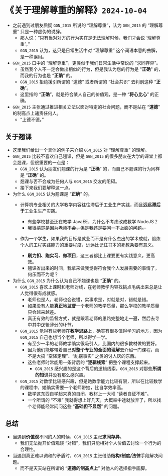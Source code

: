 # 《关于理解尊重的解释》`2024-10-04`

- 之前遇到过朋友质疑 `GGN_2015` 所说的 “理解尊重”，认为 `GGN_2015` 的 “理解尊重” 只是一种虚伪的说辞。
  - 那人说：“只有当对对方的行为实在是无法理解时候，我们才会说 ‘理解尊重’。”
  - `GGN_2015` 认为，这只是日常生活中对 “理解尊重” 这个词语本意的曲解，是一种误用。
- `GGN_2015` 口中的 “理解尊重”，更类似于我们日常生活中常说的 “求同存异”。
  - 虽然我个人不一定会做出相似的行为，但是我认为您的行为是 "**正确**" 的，而我的行为也是 “**正确**” 的。
  - `GGN_2015` 拒绝援引所谓的 “道德” 或者所谓的 “社会共识” 去判别这种 “**正确**”。
  - 这里指的 “**正确**”，就是符合某人自己的价值观，是一种 “**将心比心**” 的正确。
- `GGN_2015` 主张通过推进相关立法以面对特定的社会问题，而不是站在 “**道德**” 的制高点上谴责任何人。
  - “上德不德。”

## 关于翘课

- 这里我们给出一个具体的例子来介绍 `GGN_2015` 对 “理解尊重” 的理解。
- `GGN_2015` 比较不喜欢自己翘课，但是 `GGN_2015` 的很多朋友在大学的课堂上都会翘课，但很重要的一点是：
  - `GGN_2015` 认为朋友们翘课的行为是 “**正确**” 的，而自己不翘课的行为同样是 “**正确**” 的。
  - 翘课与否不会成为任何人与 `GGN_2015` 交友的阻碍。
  - 接下来我们要解释这一点。
- 为什么 `GGN_2015` 认为翘课是 “**正确**” 的。
  - 计算机专业相关的大学教学内容往往滞后于工业生产实践，而且**远远滞后于**工业生生产实践。
    - 有些学校甚至还在教学 JavaEE，为什么不考虑改成教学 NodeJS？
    - ~~我很清楚是因为老师不会，但是我还是要问一下上面的问题。~~
    
  - 作为一个学生，如果我的目标是就业而不是有什么杰出的学术成就，锻炼个人的工程实践能力的重要程度，远远比记住书本的死教条要有意义。
    - **刷力扣、跑实习、做项目**，这三者都比上课要更有实践意义，更高效。
    - 翘课省出来的时间，我拿来做我觉得符合我个人发展需要的事情了，何乐而不为呢？
- 为什么 `GGN_2015` 为什么认为自己不翘课也是 “**正确**” 的。
  - `GGN_2015` 喜欢上课时和老师对线，在老师教学内容找挑点毛病出来总是让人觉得很有成就感。
    - 老师也是人，老师也会说错，实事求是，对就是对，错就是错。
    - 如果没有人能**真正地监督**一个老师的教学质量，那么学校的教学质量只会越来越差。
    - 真正有效的监督方式，就是跟着老师的思路完整地走一遍，然后去寻中其中逻辑薄弱的环节。
  - `GGN_2015` 觉得有些老师在**教学思路**上，确实有很多值得学习的地方，因为 `GGN_2015` 自己也想当个老师，所以得学一学。
    - 有至少一半的老师教学确实很吸引人，比国内的很多教材做的要好。
    - 因为他们能够带着自己**对整个专业的全面的理解**去介绍一门课程，而不是大搞 “空降定理”、“乱摆事实” 之类的讨人厌的东西。
    - 这些老师时常能用一条背后的 “**逻辑线索**” 把整个课程支撑起来。
      - `GGN_2015` 感兴趣的是这个背后的逻辑线索，`GGN_2015` 对那些**所谓的知识**并没有那么感兴趣。
  - `GGN_2015` 对数学比较感兴趣，但是她数学能力比较有限，所以在比较数学的课程中，她确实需要一个老师带她，比自学效率高。
    - 数学这东西自学起来真的自闭，教材上一大堆 “读者自证不难”。
    - 一个所谓的 “不难” 我就得想上好几天，大概率中途就放弃了，所以找个老师能经常问问这些 “**基础但不显然**” 的问题。

## 总结

- 当遇到**价值观**不同的人的时候，`GGN_2015` 主张**求同存异**。
  - 我们无法抛开价值观谈 “对错”，我们只能相对个人价值去讨论一个行为的合理性。
- 当遇到真正难以调和的矛盾时，`GGN_2015` 主张借助**结构/制度/法律**手段解决问题。
  - 而不是天天站在所谓的 “**道德的制高点上**” 对他人的选择指手画脚。


